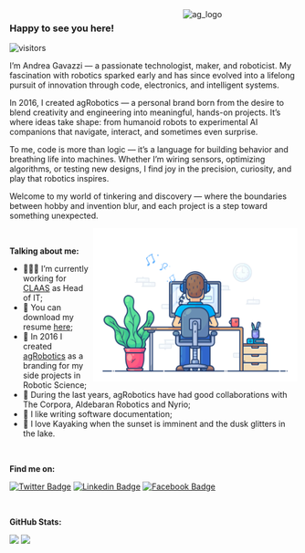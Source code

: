 <img align="right" src="https://github.com/andreagavazzi/ag_perception/blob/main/assets/ag_logo.jpg" alt="ag_logo" width="200"/>  

### Happy to see you here! &nbsp;
![visitors](https://visitor-badge.laobi.icu/badge?page_id=https://github.com/andreagavazzi)

I’m Andrea Gavazzi — a passionate technologist, maker, and roboticist. My fascination with robotics sparked early and has since evolved into a lifelong pursuit of innovation through code, electronics, and intelligent systems.

In 2016, I created agRobotics — a personal brand born from the desire to blend creativity and engineering into meaningful, hands-on projects. It’s where ideas take shape: from humanoid robots to experimental AI companions that navigate, interact, and sometimes even surprise.

To me, code is more than logic — it’s a language for building behavior and breathing life into machines. Whether I’m wiring sensors, optimizing algorithms, or testing new designs, I find joy in the precision, curiosity, and play that robotics inspires.

Welcome to my world of tinkering and discovery — where the boundaries between hobby and invention blur, and each project is a step toward something unexpected.

<img align="right" alt="GIF" src="https://github.com/andreagavazzi/andreagavazzi/blob/main/02.gif?raw=true" width="358" height="268" />
  
</br>

**Talking about me:**

- 👨🏻‍💻 I’m currently working for [CLAAS](https://www.claas.it) as Head of IT;
- 📝 You can download my resume [here](https://github.com/andreagavazzi/Curriculum/blob/main/AndreaGavazzi_CV_IT.pdf);
- 🚀 In 2016 I created [agRobotics]() as a branding for my side projects in Robotic Science;
- 🤝 During the last years, agRobotics have had good collaborations with The Corpora, Aldebaran Robotics and Nyrio;
- 📝 I like writing software documentation;
- 🚣 I love Kayaking when the sunset is imminent and the dusk glitters in the lake.

</br>

**Find me on:**

[![Twitter Badge](https://img.shields.io/badge/-Twitter-00acee?style=flat-square&logo=Twitter&logoColor=white)](https://twitter.com/andreagavazzi)
[![Linkedin Badge](https://img.shields.io/badge/-LinkedIn-0e76a8?style=flat-square&logo=Linkedin&logoColor=white)](https://linkedin.com/in/andreagavazzi)
[![Facebook Badge](https://img.shields.io/badge/-Facebook-0088cc?style=flat-square&logo=FAcebook&logoColor=white)](https://www.facebook.com/andrea.gavazzi.3)


</br>

**GitHub Stats:**

<p>
  <img height="180em" src="https://github-readme-stats.vercel.app/api?username=andreagavazzi&show_icons=true&hide_border=true&&count_private=true=true" />
   <img height="180em" src="https://github-readme-stats.vercel.app/api/top-langs/?username=andreagavazzi&exclude_repo=KNN-Image-Classification&show_icons=true&hide_border=true&layout=compact&langs_count=8"/>
</p>
